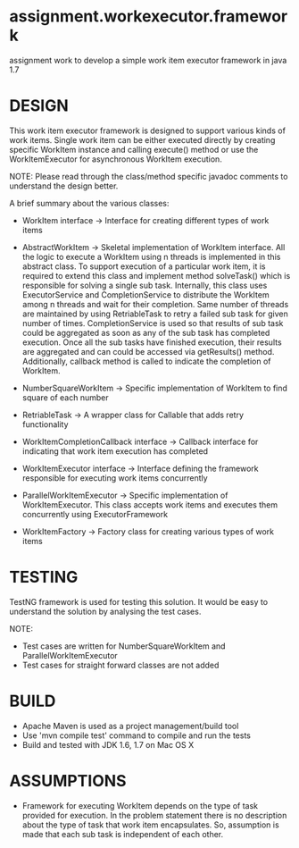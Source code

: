 assignment.workexecutor.framework
=================================

assignment work to develop a simple work item executor framework in java 1.7

DESIGN
======

This work item executor framework is designed to support various kinds of work items. Single work item can be either
executed directly by creating specific WorkItem instance and calling execute() method or use the WorkItemExecutor for
asynchronous WorkItem execution.

NOTE: Please read through the class/method specific javadoc comments to understand the design better.

A brief summary about the various classes:

+ WorkItem interface -> Interface for creating different types of work items

+ AbstractWorkItem -> Skeletal implementation of WorkItem interface. All the logic to execute a WorkItem using n threads
is implemented in this abstract class. To support execution of a particular work item, it is required to extend
this class and implement method solveTask() which is responsible for solving a single sub task.
Internally, this class uses ExecutorService and CompletionService to distribute the WorkItem among n threads and wait
for their completion. Same number of threads are maintained by using RetriableTask to retry a failed sub task for given
number of times. CompletionService is used so that results of sub task could be aggregated as soon as any of the sub
task has completed execution. Once all the sub tasks have finished execution, their results are aggregated and can could
be accessed via getResults() method. Additionally, callback method is called to indicate the completion of WorkItem.

+ NumberSquareWorkItem -> Specific implementation of WorkItem to find square of each number

+ RetriableTask -> A wrapper class for Callable that adds retry functionality

+ WorkItemCompletionCallback interface -> Callback interface for indicating that work item execution has completed

+ WorkItemExecutor interface -> Interface defining the framework responsible for executing work items concurrently

+ ParallelWorkItemExecutor -> Specific implementation of WorkItemExecutor. This class accepts work items and executes
them concurrently using ExecutorFramework

+ WorkItemFactory -> Factory class for creating various types of work items

TESTING
=======

TestNG framework is used for testing this solution. It would be easy to understand the solution by analysing the test cases.

NOTE:

+ Test cases are written for NumberSquareWorkItem and ParallelWorkItemExecutor
+ Test cases for straight forward classes are not added

BUILD
=====

+ Apache Maven is used as a project management/build tool
+ Use 'mvn compile test' command to compile and run the tests
+ Build and tested with JDK 1.6, 1.7 on Mac OS X

ASSUMPTIONS
===========

+ Framework for executing WorkItem depends on the type of task provided for execution. In the problem statement there is
no description about the type of task that work item encapsulates. So, assumption is made that each sub task is
independent of each other.